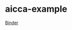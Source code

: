 # aicca-example

[Binder](https://mybinder.org/v2/gh/TakGlobus/aicca-example/HEAD?labpath=aicca_v1_usage.ipynb)